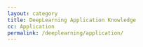 ```yaml
---
layout: category
title: DeepLearning Application Knowledge
cc: Application
permalink: /deeplearning/application/
---
```

